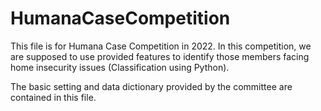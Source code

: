# HumanaCaseCompetition

This file is for Humana Case Competition in 2022. In this competition, we are supposed to use provided features to identify those members facing home insecurity issues (Classification using Python).

The basic setting and data dictionary provided by the committee are contained in this file. 

